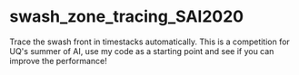 # swash_zone_tracing_SAI2020
Trace the swash front in timestacks automatically. This is a competition for UQ's summer of AI, use my code as a starting point and see if you can improve the performance!
